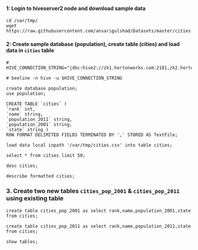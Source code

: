 

#### 1: Login to hiveserver2 node and download sample data

```
cd /var/tmp/
wget https://raw.githubusercontent.com/ansarigulshad/Datasets/master/cities.csv
```

#### 2: Create sample database (population), create table (cities) and load data in `cities` table

```
# HIVE_CONNECTION_STRING="jdbc:hive2://zk1.hortonworks.com:2181,zk2.hortonworks.com:2181,zk3.hortonworks.com:2181/;serviceDiscoveryMode=zooKeeper;zooKeeperNamespace=hiveserver2"

# beeline -n hive -u $HIVE_CONNECTION_STRING
```
```
create database population;
use population;
```
```
CREATE TABLE `cities` (
`rank` int,
`name` string,
`population_2011` string,
`population_2001` string,
`state` string )
ROW FORMAT DELIMITED FIELDS TERMINATED BY ',' STORED AS TextFile;
```
```
load data local inpath '/var/tmp/cities.csv' into table cities;
```
```
select * from cities limit 50;
```
```
desc cities;
```
```
describe formatted cities;
```
### 3. Create two new tables `cities_pop_2001` & `cities_pop_2011` using existing table
```
create table cities_pop_2001 as select rank,name,population_2001,state from cities;
```
```
create table cities_pop_2011 as select rank,name,population_2011,state from cities;
```
```
show tables;
```

